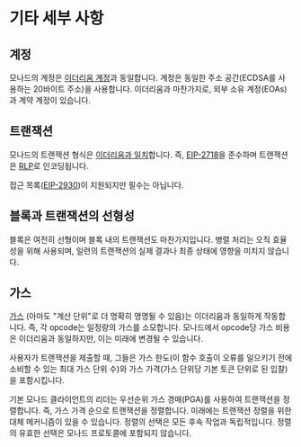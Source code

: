 # 기타 세부 사항

## 계정

모나드의 계정은 [이더리움 계정](https://ethereum.org/en/developers/docs/accounts/)과 동일합니다. 계정은 동일한 주소 공간(ECDSA를 사용하는 20바이트 주소)을 사용합니다. 이더리움과 마찬가지로, 외부 소유 계정(EOAs)과 계약 계정이 있습니다.

## 트랜잭션

모나드의 트랜잭션 형식은 [이더리움과 일치](https://ethereum.org/en/developers/docs/transactions/)합니다. 즉, [EIP-2718](https://eips.ethereum.org/EIPS/eip-2718)을 준수하며 트랜잭션은 [RLP](https://ethereum.org/en/developers/docs/data-structures-and-encoding/rlp/)로 인코딩됩니다.

접근 목록([EIP-2930](https://eips.ethereum.org/EIPS/eip-2930))이 지원되지만 필수는 아닙니다.

## 블록과 트랜잭션의 선형성

블록은 여전히 선형이며 블록 내의 트랜잭션도 마찬가지입니다. 병렬 처리는 오직 효율성을 위해 사용되며, 일련의 트랜잭션의 실제 결과나 최종 상태에 영향을 미치지 않습니다.

## 가스

[가스](https://ethereum.org/en/developers/docs/gas/) (아마도 "계산 단위"로 더 명확히 명명될 수 있음)는 이더리움과 동일하게 작동합니다. 즉, 각 opcode는 일정량의 가스를 소모합니다. 모나드에서 opcode당 가스 비용은 이더리움과 동일하지만, 이는 미래에 변경될 수 있습니다.

사용자가 트랜잭션을 제출할 때, 그들은 가스 한도(이 함수 호출이 오류를 일으키기 전에 소비할 수 있는 최대 가스 단위 수)와 가스 가격(가스 단위당 기본 토큰 단위로 된 입찰)을 포함시킵니다.

기본 모나드 클라이언트의 리더는 우선순위 가스 경매(PGA)를 사용하여 트랜잭션을 정렬합니다. 즉, 가스 가격 순으로 트랜잭션을 정렬합니다. 미래에는 트랜잭션 정렬을 위한 대체 메커니즘이 있을 수 있습니다. 정렬의 선택은 모든 후속 작업과 독립적입니다. 정렬의 유효한 선택은 모나드 프로토콜에 포함되지 않습니다.
